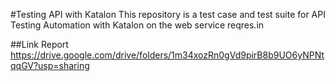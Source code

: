 #Testing API with Katalon
This repository is a test case and test suite for API Testing Automation with Katalon on the web service reqres.in

##Link Report
https://drive.google.com/drive/folders/1m34xozRn0gVd9pirB8b9UO6yNPNtqqGV?usp=sharing
